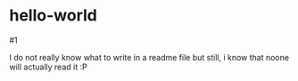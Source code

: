 # hello-world
#1

I do not really know what to write in a readme file but still, i know that noone will actually read it :P
